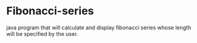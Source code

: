 # Fibonacci-series
java program that will calculate and display fibonacci series whose length will be specified by the user.

